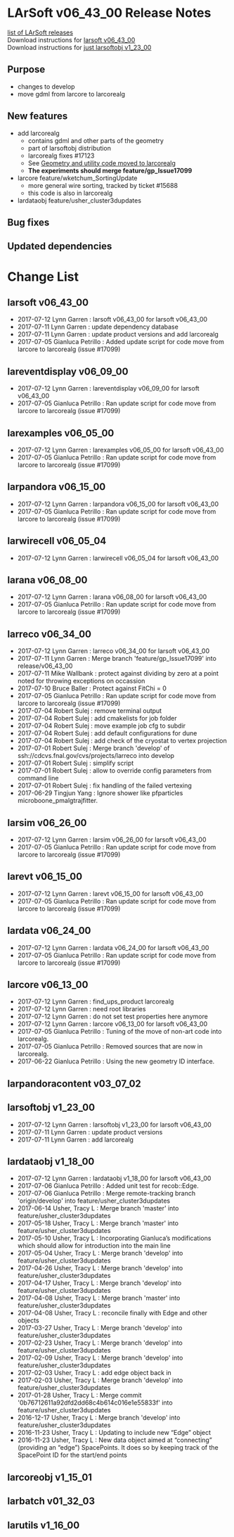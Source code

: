 # LArSoft v06_43_00 Release Notes



[list of LArSoft releases](LArSoft_release_list)  
Download instructions for [larsoft v06_43_00](http://scisoft.fnal.gov/scisoft/bundles/larsoft/v06_43_00/larsoft-v06_43_00.html)  
Download instructions for [just larsoftobj v1_23_00](http://scisoft.fnal.gov/scisoft/bundles/larsoftobj/v1_23_00/larsoftobj-v1_23_00.html)

## Purpose

-   changes to develop
-   move gdml from larcore to larcorealg

## New features

-   add larcorealg
    -   contains gdml and other parts of the geometry
    -   part of larsoftobj distribution
    -   larcorealg fixes \#17123
    -   See [Geometry and utility code moved to larcorealg](Breaking_Changes#Geometry-and-utility-code-moved-to-larcorealg)
    -   **The experiments should merge feature/gp_Issue17099**
-   larcore feature/wketchum_SortingUpdate
    -   more general wire sorting, tracked by ticket \#15688
    -   this code is also in larcorealg
-   lardataobj feature/usher_cluster3dupdates

## Bug fixes

## Updated dependencies

# Change List

## larsoft v06_43_00

-   2017-07-12 Lynn Garren : larsoft v06_43_00 for larsoft v06_43_00
-   2017-07-11 Lynn Garren : update dependency database
-   2017-07-11 Lynn Garren : update product versions and add larcorealg
-   2017-07-05 Gianluca Petrillo : Added update script for code move from larcore to larcorealg (issue \#17099)

## lareventdisplay v06_09_00

-   2017-07-12 Lynn Garren : lareventdisplay v06_09_00 for larsoft v06_43_00
-   2017-07-05 Gianluca Petrillo : Ran update script for code move from larcore to larcorealg (issue \#17099)

## larexamples v06_05_00

-   2017-07-12 Lynn Garren : larexamples v06_05_00 for larsoft v06_43_00
-   2017-07-05 Gianluca Petrillo : Ran update script for code move from larcore to larcorealg (issue \#17099)

## larpandora v06_15_00

-   2017-07-12 Lynn Garren : larpandora v06_15_00 for larsoft v06_43_00
-   2017-07-05 Gianluca Petrillo : Ran update script for code move from larcore to larcorealg (issue \#17099)

## larwirecell v06_05_04

-   2017-07-12 Lynn Garren : larwirecell v06_05_04 for larsoft v06_43_00

## larana v06_08_00

-   2017-07-12 Lynn Garren : larana v06_08_00 for larsoft v06_43_00
-   2017-07-05 Gianluca Petrillo : Ran update script for code move from larcore to larcorealg (issue \#17099)

## larreco v06_34_00

-   2017-07-12 Lynn Garren : larreco v06_34_00 for larsoft v06_43_00
-   2017-07-11 Lynn Garren : Merge branch 'feature/gp_Issue17099' into release/v06_43_00
-   2017-07-11 Mike Wallbank : protect against dividing by zero at a point noted for throwing exceptions on occassion
-   2017-07-10 Bruce Baller : Protect against FitChi = 0
-   2017-07-05 Gianluca Petrillo : Ran update script for code move from larcore to larcorealg (issue \#17099)
-   2017-07-04 Robert Sulej : remove terminal output
-   2017-07-04 Robert Sulej : add cmakelists for job folder
-   2017-07-04 Robert Sulej : move example job cfg to subdir
-   2017-07-04 Robert Sulej : add default configurations for dune
-   2017-07-04 Robert Sulej : add check of the cryostat to vertex projection
-   2017-07-01 Robert Sulej : Merge branch 'develop' of ssh://cdcvs.fnal.gov/cvs/projects/larreco into develop
-   2017-07-01 Robert Sulej : simplify script
-   2017-07-01 Robert Sulej : allow to override config parameters from command line
-   2017-07-01 Robert Sulej : fix handling of the failed vertexing
-   2017-06-29 Tingjun Yang : Ignore shower like pfparticles microboone_pmalgtrajfitter.

## larsim v06_26_00

-   2017-07-12 Lynn Garren : larsim v06_26_00 for larsoft v06_43_00
-   2017-07-05 Gianluca Petrillo : Ran update script for code move from larcore to larcorealg (issue \#17099)

## larevt v06_15_00

-   2017-07-12 Lynn Garren : larevt v06_15_00 for larsoft v06_43_00
-   2017-07-05 Gianluca Petrillo : Ran update script for code move from larcore to larcorealg (issue \#17099)

## lardata v06_24_00

-   2017-07-12 Lynn Garren : lardata v06_24_00 for larsoft v06_43_00
-   2017-07-05 Gianluca Petrillo : Ran update script for code move from larcore to larcorealg (issue \#17099)

## larcore v06_13_00

-   2017-07-12 Lynn Garren : find_ups_product larcorealg
-   2017-07-12 Lynn Garren : need root libraries
-   2017-07-12 Lynn Garren : do not set test properties here anymore
-   2017-07-12 Lynn Garren : larcore v06_13_00 for larsoft v06_43_00
-   2017-07-05 Gianluca Petrillo : Tuning of the move of non-art code into larcorealg.
-   2017-07-05 Gianluca Petrillo : Removed sources that are now in larcorealg.
-   2017-06-22 Gianluca Petrillo : Using the new geometry ID interface.

## larpandoracontent v03_07_02

## larsoftobj v1_23_00

-   2017-07-12 Lynn Garren : larsoftobj v1_23_00 for larsoft v06_43_00
-   2017-07-11 Lynn Garren : update product versions
-   2017-07-11 Lynn Garren : add larcorealg

## lardataobj v1_18_00

-   2017-07-12 Lynn Garren : lardataobj v1_18_00 for larsoft v06_43_00
-   2017-07-06 Gianluca Petrillo : Added unit test for recob::Edge.
-   2017-07-06 Gianluca Petrillo : Merge remote-tracking branch 'origin/develop' into feature/usher_cluster3dupdates
-   2017-06-14 Usher, Tracy L : Merge branch 'master' into feature/usher_cluster3dupdates
-   2017-05-18 Usher, Tracy L : Merge branch 'master' into feature/usher_cluster3dupdates
-   2017-05-10 Usher, Tracy L : Incorporating Gianluca’s modifications which should allow for introduction into the main line
-   2017-05-04 Usher, Tracy L : Merge branch 'develop' into feature/usher_cluster3dupdates
-   2017-04-26 Usher, Tracy L : Merge branch 'develop' into feature/usher_cluster3dupdates
-   2017-04-17 Usher, Tracy L : Merge branch 'develop' into feature/usher_cluster3dupdates
-   2017-04-08 Usher, Tracy L : Merge branch 'master' into feature/usher_cluster3dupdates
-   2017-04-08 Usher, Tracy L : reconcile finally with Edge and other objects
-   2017-03-27 Usher, Tracy L : Merge branch 'develop' into feature/usher_cluster3dupdates
-   2017-02-23 Usher, Tracy L : Merge branch 'develop' into feature/usher_cluster3dupdates
-   2017-02-09 Usher, Tracy L : Merge branch 'develop' into feature/usher_cluster3dupdates
-   2017-02-03 Usher, Tracy L : add edge object back in
-   2017-02-03 Usher, Tracy L : Merge branch 'develop' into feature/usher_cluster3dupdates
-   2017-01-28 Usher, Tracy L : Merge commit '0b76712611a92dfd2dd68c4b614c016e1e55833f' into feature/usher_cluster3dupdates
-   2016-12-17 Usher, Tracy L : Merge branch 'develop' into feature/usher_cluster3dupdates
-   2016-11-23 Usher, Tracy L : Updating to include new “Edge” object
-   2016-11-23 Usher, Tracy L : New data object aimed at “connecting” (providing an “edge”) SpacePoints. It does so by keeping track of the SpacePoint ID for the start/end points

## larcoreobj v1_15_01

## larbatch v01_32_03

## larutils v1_16_00
